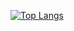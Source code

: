 [![Top Langs](https://github-readme-stats.vercel.app/api/top-langs/?username=zihoffman7)](https://github.com/anuraghazra/github-readme-stats)


<!--
**zihoffman7/zihoffman7** is a ✨ _special_ ✨ repository because its `README.md` (this file) appears on your GitHub profile.

Here are some ideas to get you started:

- 🔭 I’m currently working on ...
- 🌱 I’m currently learning ...
- 👯 I’m looking to collaborate on ...
- 🤔 I’m looking for help with ...
- 💬 Ask me about ...
- 📫 How to reach me: ...
- 😄 Pronouns: ...
- ⚡ Fun fact: ...
-->
